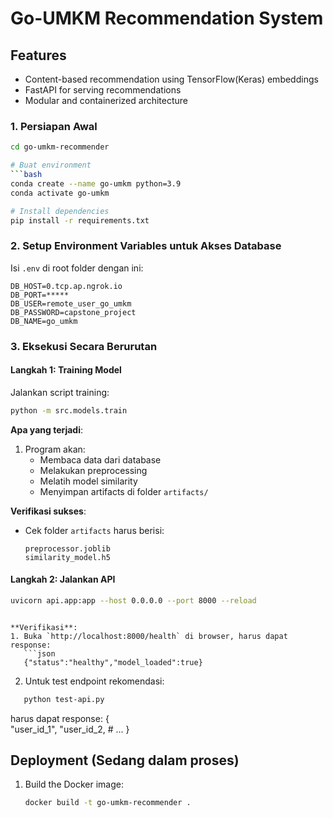# Go-UMKM Recommendation System


## Features

- Content-based recommendation using TensorFlow(Keras) embeddings
- FastAPI for serving recommendations
- Modular and containerized architecture


### 1. Persiapan Awal
```bash
cd go-umkm-recommender

# Buat environment
```bash
conda create --name go-umkm python=3.9
conda activate go-umkm

# Install dependencies
pip install -r requirements.txt
```

### 2. Setup Environment Variables untuk Akses Database
Isi `.env` di root folder dengan ini:
```
DB_HOST=0.tcp.ap.ngrok.io
DB_PORT=*****
DB_USER=remote_user_go_umkm
DB_PASSWORD=capstone_project
DB_NAME=go_umkm
```

### 3. Eksekusi Secara Berurutan

#### Langkah 1: Training Model
Jalankan script training:
```bash
python -m src.models.train
```

**Apa yang terjadi**:
1. Program akan:
   - Membaca data dari database
   - Melakukan preprocessing
   - Melatih model similarity
   - Menyimpan artifacts di folder `artifacts/`

**Verifikasi sukses**:
- Cek folder `artifacts` harus berisi:
  ```
  preprocessor.joblib
  similarity_model.h5
  ```

#### Langkah 2: Jalankan API
```bash
uvicorn api.app:app --host 0.0.0.0 --port 8000 --reload
```
```

**Verifikasi**:
1. Buka `http://localhost:8000/health` di browser, harus dapat response:
   ```json
   {"status":"healthy","model_loaded":true}
   ```
2. Untuk test endpoint rekomendasi:
```bash
   python test-api.py
```
harus dapat response:
{  
   "user_id_1",
   "user_id_2,
    # ...
}

## Deployment (Sedang dalam proses)

1. Build the Docker image:
   ```bash
   docker build -t go-umkm-recommender .        



